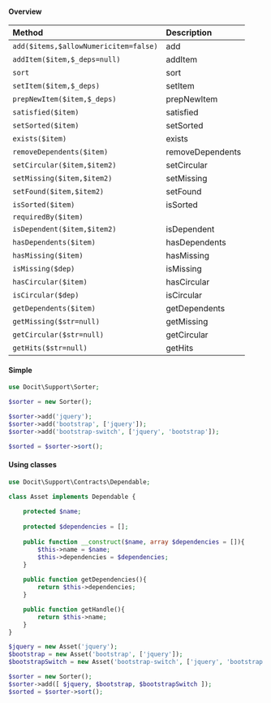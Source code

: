<!---
title: Dependency Sorting 
author: Robin Radic
-->

#### Overview
| Method | Description |
|:-------|:------------|
| `add($items,$allowNumericitem=false)` | add |
| `addItem($item,$_deps=null)` | addItem |
| `sort` | sort |
| `setItem($item,$_deps)` | setItem |
| `prepNewItem($item,$_deps)` | prepNewItem |
| `satisfied($item)` | satisfied |
| `setSorted($item)` | setSorted |
| `exists($item)` | exists |
| `removeDependents($item)` | removeDependents |
| `setCircular($item,$item2)` | setCircular |
| `setMissing($item,$item2)` | setMissing |
| `setFound($item,$item2)` | setFound |
| `isSorted($item)` | isSorted |
| `requiredBy($item)` |  |
| `isDependent($item,$item2)` | isDependent |
| `hasDependents($item)` | hasDependents |
| `hasMissing($item)` | hasMissing |
| `isMissing($dep)` | isMissing |
| `hasCircular($item)` | hasCircular |
| `isCircular($dep)` | isCircular |
| `getDependents($item)` | getDependents |
| `getMissing($str=null)` | getMissing |
| `getCircular($str=null)` | getCircular |
| `getHits($str=null)` | getHits |


#### Simple
```php
use Docit\Support\Sorter;

$sorter = new Sorter();

$sorter->add('jquery');
$sorter->add('bootstrap', ['jquery']);
$sorter->add('bootstrap-switch', ['jquery', 'bootstrap']);

$sorted = $sorter->sort();
```

#### Using classes
```php
use Docit\Support\Contracts\Dependable;

class Asset implements Dependable {
    
    protected $name;
    
    protected $dependencies = [];
    
    public function __construct($name, array $dependencies = []){
        $this->name = $name;
        $this->dependencies = $dependencies;
    }
    
    public function getDependencies(){
        return $this->dependencies;
    }

    public function getHandle(){
        return $this->name;
    }
}
```

```php
$jquery = new Asset('jquery');
$bootstrap = new Asset('bootstrap', ['jquery']);
$bootstrapSwitch = new Asset('bootstrap-switch', ['jquery', 'bootstrap']);

$sorter = new Sorter();
$sorter->add([ $jquery, $bootstrap, $bootstrapSwitch ]);
$sorted = $sorter->sort();
```

